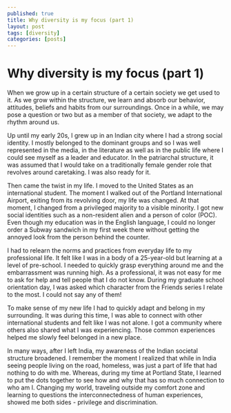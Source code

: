 ```yaml
---
published: true
title: Why diversity is my focus (part 1)
layout: post
tags: [diversity]
categories: [posts]
---
```


# Why diversity is my focus (part 1)

When we grow up in a certain structure of a certain society we get used to it. As we grow within the structure, we learn and absorb our behavior, attitudes, beliefs and habits from our surroundings. Once in a while, we may pose a question or two but as a member of that society, we adapt to the rhythm around us.

 

Up until my early 20s, I grew up in an Indian city where I had a strong social identity. I mostly belonged to the dominant groups and so I was well represented in the media, in the literature as well as in the public life where I could see myself as a leader and educator. In the patriarchal structure, it was assumed that I would take on a traditionally female gender role that revolves around caretaking. I was also ready for it.

 

Then came the twist in my life. I moved to the United States as an international student. The moment I walked out of the Portland International Airport, exiting from its revolving door, my life was changed.  At that moment, I changed from a privileged majority to a visible minority. I got new social identities such as a non-resident alien and a person of color (POC). Even though my education was in the English language, I could no longer order a Subway sandwich in my first week there without getting the annoyed look from the person behind the counter.

 

I had to relearn the norms and practices from everyday life to my professional life. It felt like I was in a body of a 25-year-old but learning at a level of pre-school. I needed to quickly grasp everything around me and the embarrassment was running high. As a professional, it was not easy for me to ask for help and tell people that I do not know. During my graduate school orientation day, I was asked which character from the Friends series I relate to the most. I could not say any of them!

To make sense of my new life I had to quickly adapt and belong in my surrounding. It was during this time, I was able to connect with other international students and felt like I was not alone. I got a community where others also shared what I was experiencing. Those common experiences helped me slowly feel belonged in a new place.

 

In many ways, after I left India, my awareness of the Indian societal structure broadened. I remember the moment I realized that while in India seeing people living on the road, homeless, was just a part of life that had nothing to do with me. Whereas, during my time at Portland State, I learned to put the dots together to see how and why that has so much connection to who am I. Changing my world, traveling outside my comfort zone and learning to questions the interconnectedness of human experiences, showed me both sides - privilege and discrimination.

 
